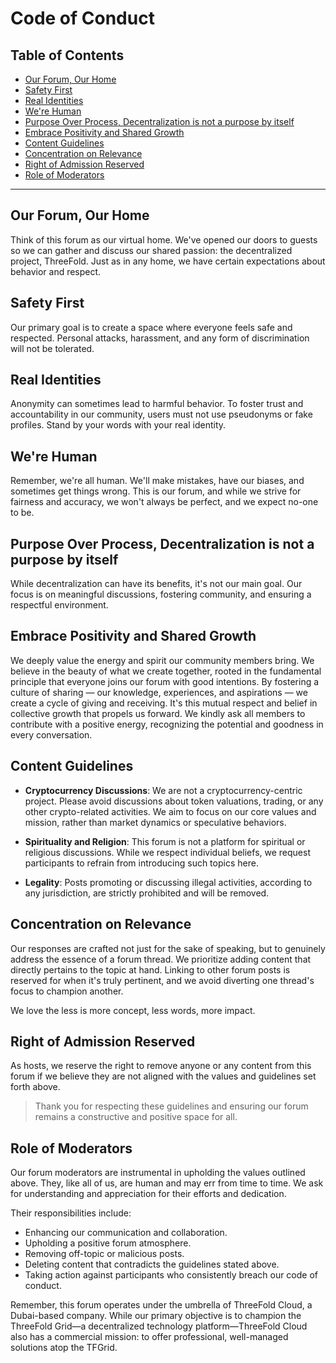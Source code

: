 <h1> Code of Conduct</h1>

<h2>Table of Contents</h2>

- [Our Forum, Our Home](#our-forum-our-home)
- [Safety First](#safety-first)
- [Real Identities](#real-identities)
- [We're Human](#were-human)
- [Purpose Over Process, Decentralization is not a purpose by itself](#purpose-over-process-decentralization-is-not-a-purpose-by-itself)
- [Embrace Positivity and Shared Growth](#embrace-positivity-and-shared-growth)
- [Content Guidelines](#content-guidelines)
- [Concentration on Relevance](#concentration-on-relevance)
- [Right of Admission Reserved](#right-of-admission-reserved)
- [Role of Moderators](#role-of-moderators)

***

## Our Forum, Our Home

Think of this forum as our virtual home. We've opened our doors to guests so we can gather and discuss our shared passion: the decentralized project, ThreeFold. Just as in any home, we have certain expectations about behavior and respect.

## Safety First

Our primary goal is to create a space where everyone feels safe and respected. Personal attacks, harassment, and any form of discrimination will not be tolerated.

## Real Identities

Anonymity can sometimes lead to harmful behavior. To foster trust and accountability in our community, users must not use pseudonyms or fake profiles. Stand by your words with your real identity. 

## We're Human

Remember, we're all human. We'll make mistakes, have our biases, and sometimes get things wrong. 
This is our forum, and while we strive for fairness and accuracy, we won't always be perfect, and we expect no-one to be.

## Purpose Over Process, Decentralization is not a purpose by itself

While decentralization can have its benefits, it's not our main goal. Our focus is on meaningful discussions, fostering community, and ensuring a respectful environment.

## Embrace Positivity and Shared Growth

We deeply value the energy and spirit our community members bring. We believe in the beauty of what we create together, rooted in the fundamental principle that everyone joins our forum with good intentions. By fostering a culture of sharing — our knowledge, experiences, and aspirations — we create a cycle of giving and receiving. It's this mutual respect and belief in collective growth that propels us forward. We kindly ask all members to contribute with a positive energy, recognizing the potential and goodness in every conversation.

## Content Guidelines

- **Cryptocurrency Discussions**: We are not a cryptocurrency-centric project. Please avoid discussions about token valuations, trading, or any other crypto-related activities. We aim to focus on our core values and mission, rather than market dynamics or speculative behaviors.

- **Spirituality and Religion**: This forum is not a platform for spiritual or religious discussions. While we respect individual beliefs, we request participants to refrain from introducing such topics here.
  
- **Legality**: Posts promoting or discussing illegal activities, according to any jurisdiction, are strictly prohibited and will be removed.

## Concentration on Relevance

Our responses are crafted not just for the sake of speaking, but to genuinely address the essence of a forum thread. We prioritize adding content that directly pertains to the topic at hand. Linking to other forum posts is reserved for when it's truly pertinent, and we avoid diverting one thread's focus to champion another.

We love the less is more concept, less words, more impact.

## Right of Admission Reserved

As hosts, we reserve the right to remove anyone or any content from this forum if we believe they are not aligned with the values and guidelines set forth above.



> Thank you for respecting these guidelines and ensuring our forum remains a constructive and positive space for all.

## Role of Moderators

Our forum moderators are instrumental in upholding the values outlined above. They, like all of us, are human and may err from time to time. We ask for understanding and appreciation for their efforts and dedication.

Their responsibilities include:

- Enhancing our communication and collaboration.
- Upholding a positive forum atmosphere.
- Removing off-topic or malicious posts.
- Deleting content that contradicts the guidelines stated above.
- Taking action against participants who consistently breach our code of conduct.

Remember, this forum operates under the umbrella of ThreeFold Cloud, a Dubai-based company. While our primary objective is to champion the ThreeFold Grid—a decentralized technology platform—ThreeFold Cloud also has a commercial mission: to offer professional, well-managed solutions atop the TFGrid.